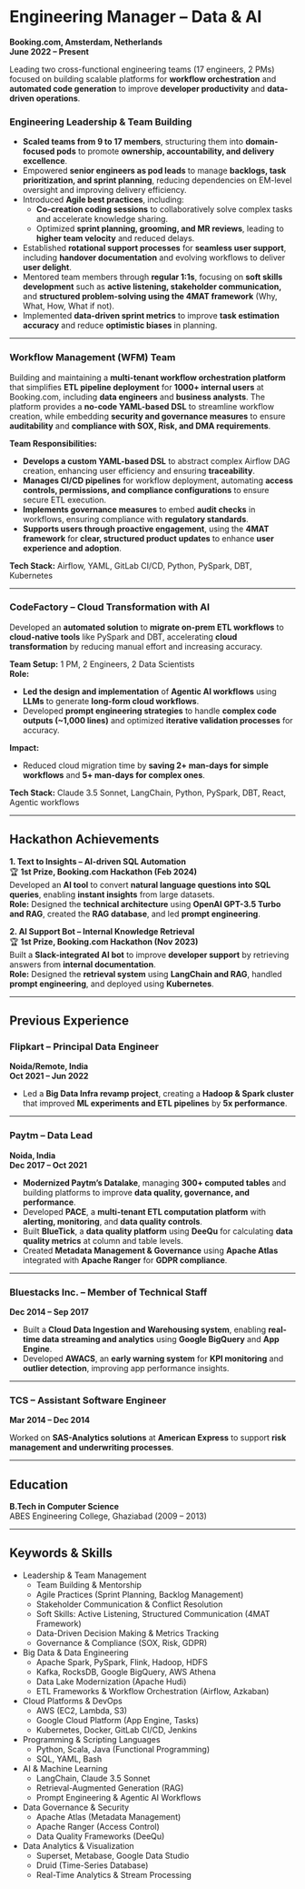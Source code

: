 # **Engineering Manager – Data & AI**

**Booking.com, Amsterdam, Netherlands**  
**June 2022 – Present**

Leading two cross-functional engineering teams (17 engineers, 2 PMs) focused on building scalable platforms for **workflow orchestration** and **automated code generation** to improve **developer productivity** and **data-driven operations**.

### **Engineering Leadership & Team Building**

* **Scaled teams from 9 to 17 members**, structuring them into **domain-focused pods** to promote **ownership, accountability, and delivery excellence**.  
* Empowered **senior engineers as pod leads** to manage **backlogs, task prioritization, and sprint planning**, reducing dependencies on EM-level oversight and improving delivery efficiency.  
* Introduced **Agile best practices**, including:  
  * **Co-creation coding sessions** to collaboratively solve complex tasks and accelerate knowledge sharing.  
  * Optimized **sprint planning, grooming, and MR reviews**, leading to **higher team velocity** and reduced delays.  
* Established **rotational support processes** for **seamless user support**, including **handover documentation** and evolving workflows to deliver **user delight**.  
* Mentored team members through **regular 1:1s**, focusing on **soft skills development** such as **active listening, stakeholder communication,** and **structured problem-solving using the 4MAT framework** (Why, What, How, What if not).  
* Implemented **data-driven sprint metrics** to improve **task estimation accuracy** and reduce **optimistic biases** in planning.

---

### **Workflow Management (WFM) Team**

Building and maintaining a **multi-tenant workflow orchestration platform** that simplifies **ETL pipeline deployment** for **1000+ internal users** at Booking.com, including **data engineers** and **business analysts**. The platform provides a **no-code YAML-based DSL** to streamline workflow creation, while embedding **security and governance measures** to ensure **auditability** and **compliance with SOX, Risk, and DMA requirements**.

**Team Responsibilities:**

* **Develops a custom YAML-based DSL** to abstract complex Airflow DAG creation, enhancing user efficiency and ensuring **traceability**.  
* **Manages CI/CD pipelines** for workflow deployment, automating **access controls, permissions, and compliance configurations** to ensure secure ETL execution.  
* **Implements governance measures** to embed **audit checks** in workflows, ensuring compliance with **regulatory standards**.  
* **Supports users through proactive engagement**, using the **4MAT framework** for **clear, structured product updates** to enhance **user experience and adoption**.

**Tech Stack:** Airflow, YAML, GitLab CI/CD, Python, PySpark, DBT, Kubernetes

---

### **CodeFactory – Cloud Transformation with AI**

Developed an **automated solution** to **migrate on-prem ETL workflows** to **cloud-native tools** like PySpark and DBT, accelerating **cloud transformation** by reducing manual effort and increasing accuracy.

**Team Setup:** 1 PM, 2 Engineers, 2 Data Scientists  
**Role:**

* **Led the design and implementation** of **Agentic AI workflows** using **LLMs** to generate **long-form cloud workflows**.  
* Developed **prompt engineering strategies** to handle **complex code outputs (\~1,000 lines)** and optimized **iterative validation processes** for accuracy.

**Impact:**

* Reduced cloud migration time by **saving 2+ man-days for simple workflows** and **5+ man-days for complex ones**.

**Tech Stack:** Claude 3.5 Sonnet, LangChain, Python, PySpark, DBT, React, Agentic workflows

---

## **Hackathon Achievements**

**1\. Text to Insights – AI-driven SQL Automation**  
🏆 **1st Prize, Booking.com Hackathon (Feb 2024\)**  
Developed an **AI tool** to convert **natural language questions into SQL queries**, enabling **instant insights** from large datasets.  
**Role:** Designed the **technical architecture** using **OpenAI GPT-3.5 Turbo and RAG**, created the **RAG database**, and led **prompt engineering**.

**2\. AI Support Bot – Internal Knowledge Retrieval**  
🏆 **1st Prize, Booking.com Hackathon (Nov 2023\)**  
Built a **Slack-integrated AI bot** to improve **developer support** by retrieving answers from **internal documentation**.  
**Role:** Designed the **retrieval system** using **LangChain and RAG**, handled **prompt engineering**, and deployed using **Kubernetes**.

---

## **Previous Experience**

### **Flipkart – Principal Data Engineer**

**Noida/Remote, India**  
**Oct 2021 – Jun 2022**

* Led a **Big Data Infra revamp project**, creating a **Hadoop & Spark cluster** that improved **ML experiments and ETL pipelines** by **5x performance**.

---

### **Paytm – Data Lead**

**Noida, India**  
**Dec 2017 – Oct 2021**

* **Modernized Paytm’s Datalake**, managing **300+ computed tables** and building platforms to improve **data quality, governance, and performance**.  
* Developed **PACE**, a **multi-tenant ETL computation platform** with **alerting, monitoring**, and **data quality controls**.  
* Built **BlueTick**, a **data quality platform** using **DeeQu** for calculating **data quality metrics** at column and table levels.  
* Created **Metadata Management & Governance** using **Apache Atlas** integrated with **Apache Ranger** for **GDPR compliance**.

---

### **Bluestacks Inc. – Member of Technical Staff**

**Dec 2014 – Sep 2017**

* Built a **Cloud Data Ingestion and Warehousing system**, enabling **real-time data streaming and analytics** using **Google BigQuery** and **App Engine**.  
* Developed **AWACS**, an **early warning system** for **KPI monitoring** and **outlier detection**, improving app performance insights.

---

### **TCS – Assistant Software Engineer**

**Mar 2014 – Dec 2014**

Worked on **SAS-Analytics solutions** at **American Express** to support **risk management and underwriting processes**.

---

## **Education**

**B.Tech in Computer Science**  
ABES Engineering College, Ghaziabad (2009 – 2013\)

---

## 

## **Keywords & Skills**

* Leadership & Team Management  
  * Team Building & Mentorship  
  * Agile Practices (Sprint Planning, Backlog Management)  
  * Stakeholder Communication & Conflict Resolution  
  * Soft Skills: Active Listening, Structured Communication (4MAT Framework)  
  * Data-Driven Decision Making & Metrics Tracking  
  * Governance & Compliance (SOX, Risk, GDPR)  
* Big Data & Data Engineering  
  * Apache Spark, PySpark, Flink, Hadoop, HDFS  
  * Kafka, RocksDB, Google BigQuery, AWS Athena  
  * Data Lake Modernization (Apache Hudi)  
  * ETL Frameworks & Workflow Orchestration (Airflow, Azkaban)  
* Cloud Platforms & DevOps  
  * AWS (EC2, Lambda, S3)  
  * Google Cloud Platform (App Engine, Tasks)  
  * Kubernetes, Docker, GitLab CI/CD, Jenkins  
* Programming & Scripting Languages  
  * Python, Scala, Java (Functional Programming)  
  * SQL, YAML, Bash  
* AI & Machine Learning  
  * LangChain, Claude 3.5 Sonnet  
  * Retrieval-Augmented Generation (RAG)  
  * Prompt Engineering & Agentic AI Workflows  
* Data Governance & Security  
  * Apache Atlas (Metadata Management)  
  * Apache Ranger (Access Control)  
  * Data Quality Frameworks (DeeQu)  
* Data Analytics & Visualization  
  * Superset, Metabase, Google Data Studio  
  * Druid (Time-Series Database)  
  * Real-Time Analytics & Stream Processing

## 

## 

